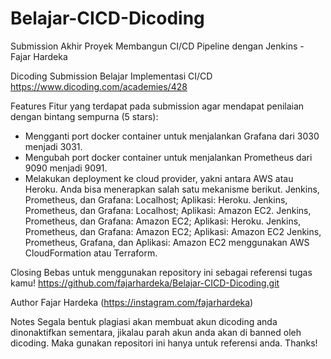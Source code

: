 # Belajar-CICD-Dicoding
Submission Akhir Proyek Membangun CI/CD Pipeline dengan Jenkins - Fajar Hardeka

Dicoding Submission Belajar Implementasi CI/CD
https://www.dicoding.com/academies/428

Features
Fitur yang terdapat pada submission agar mendapat penilaian dengan bintang sempurna (5 stars):

- Mengganti port docker container untuk menjalankan Grafana dari 3030 menjadi 3031.
- Mengubah port docker container untuk menjalankan Prometheus dari 9090 menjadi 9091.
- Melakukan deployment ke cloud provider, yakni antara AWS atau Heroku. Anda bisa menerapkan salah satu mekanisme berikut.
	Jenkins, Prometheus, dan Grafana: Localhost; Aplikasi: 	Heroku.
	Jenkins, Prometheus, dan Grafana: Localhost; Aplikasi: 	Amazon EC2.
	Jenkins, Prometheus, dan Grafana: Amazon EC2; Aplikasi: 	Heroku.
	Jenkins, Prometheus, dan Grafana: Amazon EC2; Aplikasi: 	Amazon EC2
	Jenkins, Prometheus, Grafana, dan Aplikasi: Amazon EC2 	menggunakan AWS CloudFormation atau Terraform.

Closing
Bebas untuk menggunakan repository ini sebagai referensi tugas kamu!
https://github.com/fajarhardeka/Belajar-CICD-Dicoding.git

Author
Fajar Hardeka (https://instagram.com/fajarhardeka)

Notes
Segala bentuk plagiasi akan membuat akun dicoding anda dinonaktifkan sementara, jikalau parah akun anda akan di banned oleh dicoding. Maka gunakan repositori ini hanya untuk referensi anda. Thanks!
